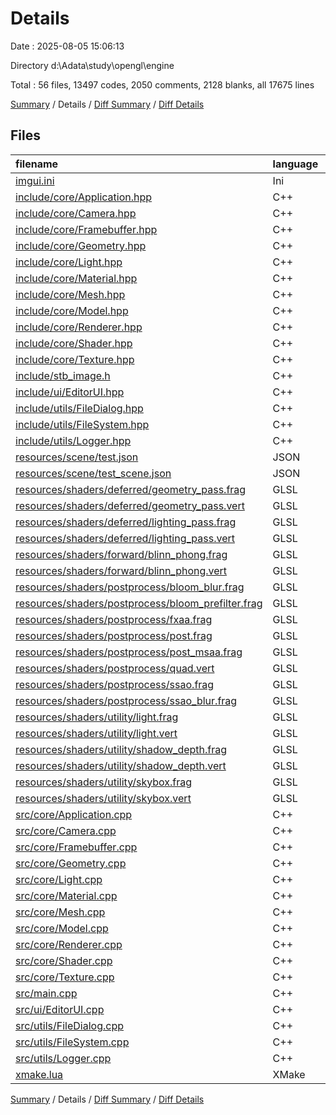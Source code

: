# Details

Date : 2025-08-05 15:06:13

Directory d:\\Adata\\study\\opengl\\engine

Total : 56 files,  13497 codes, 2050 comments, 2128 blanks, all 17675 lines

[Summary](results.md) / Details / [Diff Summary](diff.md) / [Diff Details](diff-details.md)

## Files
| filename | language | code | comment | blank | total |
| :--- | :--- | ---: | ---: | ---: | ---: |
| [imgui.ini](/imgui.ini) | Ini | 21 | 0 | 7 | 28 |
| [include/core/Application.hpp](/include/core/Application.hpp) | C++ | 30 | 0 | 10 | 40 |
| [include/core/Camera.hpp](/include/core/Camera.hpp) | C++ | 58 | 4 | 14 | 76 |
| [include/core/Framebuffer.hpp](/include/core/Framebuffer.hpp) | C++ | 62 | 13 | 22 | 97 |
| [include/core/Geometry.hpp](/include/core/Geometry.hpp) | C++ | 140 | 1 | 7 | 148 |
| [include/core/Light.hpp](/include/core/Light.hpp) | C++ | 175 | 9 | 38 | 222 |
| [include/core/Material.hpp](/include/core/Material.hpp) | C++ | 40 | 3 | 11 | 54 |
| [include/core/Mesh.hpp](/include/core/Mesh.hpp) | C++ | 76 | 3 | 14 | 93 |
| [include/core/Model.hpp](/include/core/Model.hpp) | C++ | 61 | 0 | 12 | 73 |
| [include/core/Renderer.hpp](/include/core/Renderer.hpp) | C++ | 268 | 21 | 41 | 330 |
| [include/core/Shader.hpp](/include/core/Shader.hpp) | C++ | 29 | 1 | 8 | 38 |
| [include/core/Texture.hpp](/include/core/Texture.hpp) | C++ | 39 | 1 | 6 | 46 |
| [include/stb\_image.h](/include/stb_image.h) | C++ | 5,833 | 1,294 | 861 | 7,988 |
| [include/ui/EditorUI.hpp](/include/ui/EditorUI.hpp) | C++ | 124 | 18 | 24 | 166 |
| [include/utils/FileDialog.hpp](/include/utils/FileDialog.hpp) | C++ | 8 | 5 | 3 | 16 |
| [include/utils/FileSystem.hpp](/include/utils/FileSystem.hpp) | C++ | 10 | 0 | 2 | 12 |
| [include/utils/Logger.hpp](/include/utils/Logger.hpp) | C++ | 27 | 0 | 7 | 34 |
| [resources/scene/test.json](/resources/scene/test.json) | JSON | 370 | 0 | 0 | 370 |
| [resources/scene/test\_scene.json](/resources/scene/test_scene.json) | JSON | 350 | 0 | 0 | 350 |
| [resources/shaders/deferred/geometry\_pass.frag](/resources/shaders/deferred/geometry_pass.frag) | GLSL | 66 | 6 | 11 | 83 |
| [resources/shaders/deferred/geometry\_pass.vert](/resources/shaders/deferred/geometry_pass.vert) | GLSL | 23 | 0 | 6 | 29 |
| [resources/shaders/deferred/lighting\_pass.frag](/resources/shaders/deferred/lighting_pass.frag) | GLSL | 152 | 43 | 46 | 241 |
| [resources/shaders/deferred/lighting\_pass.vert](/resources/shaders/deferred/lighting_pass.vert) | GLSL | 15 | 1 | 2 | 18 |
| [resources/shaders/forward/blinn\_phong.frag](/resources/shaders/forward/blinn_phong.frag) | GLSL | 197 | 39 | 63 | 299 |
| [resources/shaders/forward/blinn\_phong.vert](/resources/shaders/forward/blinn_phong.vert) | GLSL | 23 | 0 | 6 | 29 |
| [resources/shaders/postprocess/bloom\_blur.frag](/resources/shaders/postprocess/bloom_blur.frag) | GLSL | 28 | 0 | 2 | 30 |
| [resources/shaders/postprocess/bloom\_prefilter.frag](/resources/shaders/postprocess/bloom_prefilter.frag) | GLSL | 14 | 0 | 2 | 16 |
| [resources/shaders/postprocess/fxaa.frag](/resources/shaders/postprocess/fxaa.frag) | GLSL | 46 | 9 | 13 | 68 |
| [resources/shaders/postprocess/post.frag](/resources/shaders/postprocess/post.frag) | GLSL | 22 | 3 | 6 | 31 |
| [resources/shaders/postprocess/post\_msaa.frag](/resources/shaders/postprocess/post_msaa.frag) | GLSL | 16 | 0 | 3 | 19 |
| [resources/shaders/postprocess/quad.vert](/resources/shaders/postprocess/quad.vert) | GLSL | 9 | 0 | 3 | 12 |
| [resources/shaders/postprocess/ssao.frag](/resources/shaders/postprocess/ssao.frag) | GLSL | 38 | 8 | 12 | 58 |
| [resources/shaders/postprocess/ssao\_blur.frag](/resources/shaders/postprocess/ssao_blur.frag) | GLSL | 15 | 1 | 4 | 20 |
| [resources/shaders/utility/light.frag](/resources/shaders/utility/light.frag) | GLSL | 7 | 0 | 2 | 9 |
| [resources/shaders/utility/light.vert](/resources/shaders/utility/light.vert) | GLSL | 9 | 0 | 2 | 11 |
| [resources/shaders/utility/shadow\_depth.frag](/resources/shaders/utility/shadow_depth.frag) | GLSL | 4 | 2 | 1 | 7 |
| [resources/shaders/utility/shadow\_depth.vert](/resources/shaders/utility/shadow_depth.vert) | GLSL | 12 | 0 | 3 | 15 |
| [resources/shaders/utility/skybox.frag](/resources/shaders/utility/skybox.frag) | GLSL | 13 | 1 | 5 | 19 |
| [resources/shaders/utility/skybox.vert](/resources/shaders/utility/skybox.vert) | GLSL | 12 | 2 | 3 | 17 |
| [src/core/Application.cpp](/src/core/Application.cpp) | C++ | 228 | 20 | 38 | 286 |
| [src/core/Camera.cpp](/src/core/Camera.cpp) | C++ | 81 | 1 | 14 | 96 |
| [src/core/Framebuffer.cpp](/src/core/Framebuffer.cpp) | C++ | 167 | 3 | 35 | 205 |
| [src/core/Geometry.cpp](/src/core/Geometry.cpp) | C++ | 519 | 85 | 134 | 738 |
| [src/core/Light.cpp](/src/core/Light.cpp) | C++ | 365 | 80 | 69 | 514 |
| [src/core/Material.cpp](/src/core/Material.cpp) | C++ | 76 | 0 | 12 | 88 |
| [src/core/Mesh.cpp](/src/core/Mesh.cpp) | C++ | 49 | 7 | 16 | 72 |
| [src/core/Model.cpp](/src/core/Model.cpp) | C++ | 226 | 17 | 37 | 280 |
| [src/core/Renderer.cpp](/src/core/Renderer.cpp) | C++ | 1,540 | 153 | 207 | 1,900 |
| [src/core/Shader.cpp](/src/core/Shader.cpp) | C++ | 118 | 3 | 26 | 147 |
| [src/core/Texture.cpp](/src/core/Texture.cpp) | C++ | 126 | 1 | 18 | 145 |
| [src/main.cpp](/src/main.cpp) | C++ | 8 | 1 | 1 | 10 |
| [src/ui/EditorUI.cpp](/src/ui/EditorUI.cpp) | C++ | 1,426 | 114 | 208 | 1,748 |
| [src/utils/FileDialog.cpp](/src/utils/FileDialog.cpp) | C++ | 48 | 4 | 17 | 69 |
| [src/utils/FileSystem.cpp](/src/utils/FileSystem.cpp) | C++ | 23 | 2 | 5 | 30 |
| [src/utils/Logger.cpp](/src/utils/Logger.cpp) | C++ | 37 | 1 | 6 | 44 |
| [xmake.lua](/xmake.lua) | XMake | 18 | 70 | 3 | 91 |

[Summary](results.md) / Details / [Diff Summary](diff.md) / [Diff Details](diff-details.md)